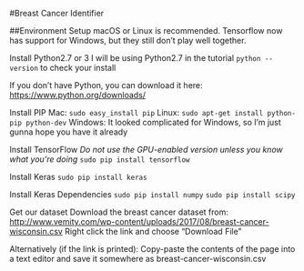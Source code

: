 #Breast Cancer Identifier

##Environment Setup
macOS or Linux is recommended. Tensorflow now has support for Windows, but they still don’t play well together.

Install Python2.7 or 3
I will be using Python2.7 in the tutorial
`python --version` to check your install

If you don’t have Python, you can download it here: https://www.python.org/downloads/

Install PIP
Mac: `sudo easy_install pip`
Linux: `sudo apt-get install python-pip python-dev`
Windows: It looked complicated for Windows, so I’m just gunna hope you have it already

Install TensorFlow
*Do not use the GPU-enabled version unless you know what you’re doing*
`sudo pip install tensorflow`

Install Keras
`sudo pip install keras`

Install Keras Dependencies
`sudo pip install numpy`
`sudo pip install scipy`

Get our dataset
Download the breast cancer dataset from:
http://www.vemity.com/wp-content/uploads/2017/08/breast-cancer-wisconsin.csv
Right click the link and choose “Download File”

Alternatively (if the link is printed): Copy-paste the contents of the page into a text editor and save it somewhere as breast-cancer-wisconsin.csv
